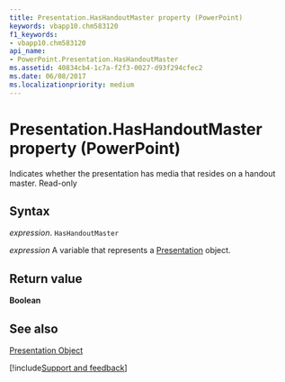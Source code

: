 ```yaml
---
title: Presentation.HasHandoutMaster property (PowerPoint)
keywords: vbapp10.chm583120
f1_keywords:
- vbapp10.chm583120
api_name:
- PowerPoint.Presentation.HasHandoutMaster
ms.assetid: 40834cb4-1c7a-f2f3-0027-d93f294cfec2
ms.date: 06/08/2017
ms.localizationpriority: medium
---
```



# Presentation.HasHandoutMaster property (PowerPoint)

Indicates whether the presentation has media that resides on a handout master. Read-only


## Syntax

_expression_. `HasHandoutMaster`

_expression_ A variable that represents a [Presentation](PowerPoint.Presentation.md) object.


## Return value

 **Boolean**


## See also


[Presentation Object](PowerPoint.Presentation.md)

[!include[Support and feedback](~/includes/feedback-boilerplate.md)]